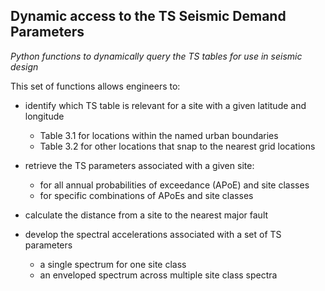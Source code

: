 ## Dynamic access to the TS Seismic Demand Parameters

*Python functions to dynamically query the TS tables for use in seismic design*

This set of functions allows engineers to:

 - identify which TS table is relevant for a site with a given latitude and longitude 
    - Table 3.1 for locations within the named urban boundaries
	- Table 3.2 for other locations that snap to the nearest grid locations
	
 - retrieve the TS parameters associated with a given site:
    - for all annual probabilities of exceedance (APoE) and site classes
	- for specific combinations of APoEs and site classes
	
 - calculate the distance from a site to the nearest major fault
 
 - develop the spectral accelerations associated with a set of TS parameters
    - a single spectrum for one site class
	- an enveloped spectrum across multiple site class spectra 